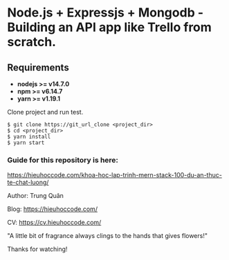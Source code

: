 # Node.js + Expressjs + Mongodb - Building an API app like Trello from scratch.

## Requirements

* **nodejs >= v14.7.0**
* **npm >= v6.14.7**
* **yarn >= v1.19.1**

Clone project and run test.

```
$ git clone https://git_url_clone <project_dir>
$ cd <project_dir>
$ yarn install
$ yarn start
```

### Guide for this repository is here:

https://hieuhoccode.com/khoa-hoc-lap-trinh-mern-stack-100-du-an-thuc-te-chat-luong/

Author: Trung Quân

Blog: https://hieuhoccode.com/

CV: https://cv.hieuhoccode.com/

"A little bit of fragrance always clings to the hands that gives flowers!"

Thanks for watching!
